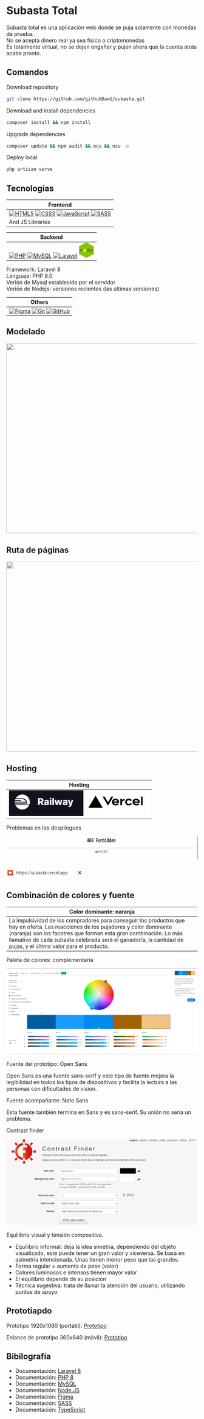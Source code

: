 # Subasta Total
Subasta total es una aplicación web donde se puja solamente con monedas de prueba.<br/>
No se acepta dinero real ya sea físico o criptomonedas<br/>
Es totalmente virtual, no se dejen engañar y pujen ahora que la cuenta atrás acaba pronto.


## Comandos
Download repository

```bash
git clone https://github.com/githubDaw1/subasta.git
```

Download and install dependencies

```bash
composer install && npm install
```

Upgrade dependencies

```bash
composer update && npm audit && ncu && ncu -u
```

Deploy local
```bash
php artisan serve
```


## Tecnologías
| Frontend |
|----------|
| [![HTML5](img/tecnologias/HTML5.svg)](https://www.w3.org/html/)  [![CSS3](img/tecnologias/CSS3.svg)](https://www.w3schools.com/css/)  [![JavaScript](img/tecnologias/JS.svg)](https://developer.mozilla.org/en-US/docs/Web/JavaScript)  [![SASS](img/tecnologias/SASS.svg)](https://sass-lang.com) |
| And JS Libraries |

| Backend |
|---------|
| [![PHP](img/tecnologias/PHP.svg)](https://www.php.net)  [![MySQL](img/tecnologias/MySQL.svg)](https://www.mysql.com/)  [![Laravel](img/tecnologias/laravel.svg)](https://laravel.com/)  [![NodeJS](img/tecnologias/NodeJS.png)](https://nodejs.org/es/) |

Framework: Laravel 8<br/>
Lenguaje: PHP 8.0<br/>
Verión de Mysql establecida por el servidor<br/>
Verión de Nodejs: versiones recientes (las últimas versiones)

| Others |
|--------|
| [![Figma](img/tecnologias/figma.svg)](https://www.figma.com/)  [![Git](img/tecnologias/git.svg)](https://git-scm.com/)  [![GitHub](img/tecnologias/GitHub.svg)](https://github.com/) |


## Modelado
<img src="./img/modelsmodelado.webp" width="1000" height="500">

## Ruta de páginas
<img src="./img/figma.PNG" width="1000" height="500">

## Hosting
| Hosting |
|---------|
| [![Railway.app](img/tecnologias/railway.app.PNG)](https://railway.app/)  [![Vercel](img/tecnologias/vercel.PNG)](https://vercel.com/)  |


Problemas en los despliegues

[![Railway.app](img/error/railway_403.png)](https://subasta-production.up.railway.app/)

[![Vercel](img/error/vercel_favicon.png)](https://subasta.vercel.app/)


## Combinación de colores y fuente
| Color dominante: naranja |
|--------------------------|
| La impulsividad de los compradores para conseguir los productos que hay en oferta. Las reacciones de los pujadores y color dominante (naranja) son los facotres que forman esta gran combinación. Lo más llamativo de cada subasta celebrada será el ganador/a, la cantidad de pujas, y el último valor para el producto. |

Paleta de colores: complementaria

![Paleta de colores - Complementarias](img/paletaColores.webp)

Fuente del prototipo: Open Sans

Open Sans es una fuente sans-serif y este tipo de fuente mejora la legibilidad en todos los tipos de 
dispositivos y facilita la lectura a las personas con dificultades de vision.

Fuente acompañante: Noto Sans

Esta fuente también termina en Sans y es sans-serif. Su unión no sería un problema.

Contrast finder

![Mejor combinación de colores](img/contraste.webp)

Equilibrio visual y tensión compositiva.

- Equilibrio informal: deja la idea simetría, dependiendo del objeto visualizado, este puede tener un gran valor y viceversa. Se basa en asimetría intencionada. Unas tienen menor peso que las grandes.
- Forma regular = aumento de peso (valor)
- Colores luminosos e intensos tienen mayor valor
- El equilibrio depende de su posición
- Técnica sugestiva: trata de llamar la atención del usuario, utilizando puntos de apoyo


## Prototiapdo
Prototipo 1920x1080 (portátil): [Prototipo](https://www.figma.com/proto/MGazLbzsWFdFpbrXs1uyWc/Prototipo-subasta-(DESKTOP)?node-id=1%3A5&scaling=min-zoom&page-id=0%3A1&starting-point-node-id=1%3A5)

Enlance de prototipo 360x640 (móvil): [Prototipo](https://www.figma.com/proto/WEoUJsjENQh8x2WGeOYmgg/Prototipo-subasta-(PHONE)?node-id=4%3A3&scaling=min-zoom&page-id=0%3A1&starting-point-node-id=1%3A5)

## Bibilografía
- Documentación: [Laravel 8](https://laravel.com/docs/8.x/releases)
- Documentación: [PHP 8](https://www.php.net/manual/en/)
- Documentación: [MySQL](https://dev.mysql.com/doc/)
- Documentación: [Node.JS](https://nodejs.org/en/docs/)
- Documentación: [Figma](https://help.figma.com/hc/en-us)
- Documentación: [SASS](https://sass-lang.com/documentation/)
- Documentación: [TypeScript](https://www.typescriptlang.org/docs/)
